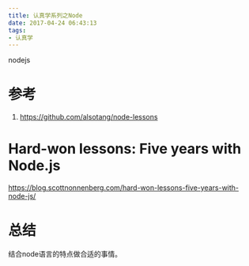 ```yaml
---
title: 认真学系列之Node
date: 2017-04-24 06:43:13
tags: 
- 认真学
---
```


nodejs
<!--more-->

# 参考
1. <https://github.com/alsotang/node-lessons>

# Hard-won lessons: Five years with Node.js
<https://blog.scottnonnenberg.com/hard-won-lessons-five-years-with-node-js/>

# 总结
结合node语言的特点做合适的事情。
